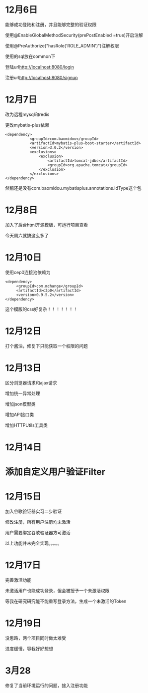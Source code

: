 <h1>12月6日</h1>
<p>能够成功登陆和注册，并且能够完整的验证权限</p>
<p>使用@EnableGlobalMethodSecurity(prePostEnabled =true)开启注解</p>
<p>使用@PreAuthorize("hasRole('ROLE_ADMIN')")注解权限</p>
<p>使用的sql放在common下</p>
<p>登陆url<a href="http://localhost:8080/login">http://localhost:8080/login</a></p>
<p>注册url<a href="http://localhost:8080/signup">http://localhost:8080/signup</a></p> 
<h1>12月7日</h1>
<p>改为远程mysql和redis</p>
<p>更改mybatis-plus依赖</p>

 ```
<dependency>
            <groupId>com.baomidou</groupId>
            <artifactId>mybatis-plus-boot-starter</artifactId>
            <version>3.0.2</version>
            <exclusions>
                <exclusion>
                    <artifactId>tomcat-jdbc</artifactId>
                    <groupId>org.apache.tomcat</groupId>
                </exclusion>
            </exclusions>
 </dependency>
 ```
 <p>然鹅还是没有com.baomidou.mybatisplus.annotations.IdType这个包</p>
 
 <h1>12月8日</h1>
 <p>加入了后台html开源模版，可运行项目查看</p>
 <p>今天周六就搞这么多了</p>
<h1>12月10日</h1>
<p>使用cep0连接池依赖为</p>

```
<dependency>
     <groupId>com.mchange</groupId>
     <artifactId>c3p0</artifactId>
     <version>0.9.5.2</version>
</dependency>
```
<p>这个模版的css好复杂！！！！！！！</p>
<h1>12月12日</h1>
<p>打个酱油，修复下只能获取一个权限的问题</p>
<h1>12月13日</h1>
<p>区分浏览器请求和ajax请求</p>
<p>增加统一异常处理</p>
<p>增加json模型类</p>
<p>增加API接口类</p>
<p>增加HTTPUtils工具类</p>
<h1>12月14日<h1>
<p>添加自定义用户验证Filter</p>
<h1>12月15日</h1>
<p>加入谷歌验证器实习二步验证</p>
<p>修改注册，所有用户注册均未激活</p>
<p>用户需要绑定谷歌验证器方可激活</p>
<p>以上功能并未完全实现。。。。。</p>
<h1>12月17日</h1>
<p>完善激活功能</p>
<p>未激活用户也能成功登录，但会被授予一个未激活权限</p>
<p>等我在研究研究能不能重写登录方法，生成一个未激活的Token</p>
<h1>12月19日</h1>
<p>没思路，两个项目同时做太难受</p>
<p>进度缓慢，容我好好想想</p>
<h1>3月28</h1>
修复了当前环境运行的问题，接入注册功能
